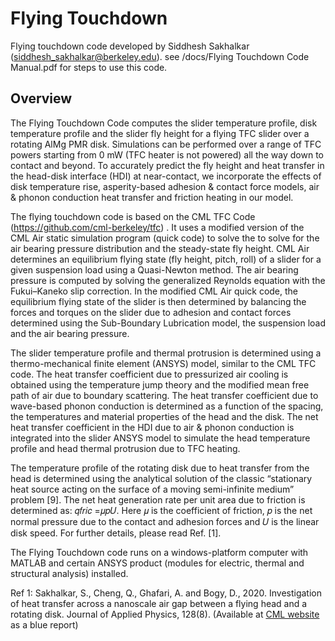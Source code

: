 # Flying Touchdown 

Flying touchdown code developed by Siddhesh Sakhalkar (siddhesh_sakhalkar@berkeley.edu). see /docs/Flying Touchdown Code Manual.pdf for steps to use this code.

## Overview

The Flying Touchdown Code computes the slider temperature profile, disk temperature profile and the slider fly height for a flying TFC slider over a rotating AlMg PMR disk. Simulations can be performed over a range of TFC powers starting from 0 mW (TFC heater is not powered) all the way down to contact and beyond. To accurately predict the fly height and heat transfer in the head-disk interface (HDI) at near-contact, we incorporate the effects of disk temperature rise, asperity-based adhesion & contact force models, air & phonon conduction heat transfer and friction heating in our model.

The flying touchdown code is based on the CML TFC Code (https://github.com/cml-berkeley/tfc) . It uses a modified version of the CML Air static simulation program (quick code) to solve the to solve for the air bearing pressure distribution and the steady-state fly height. CML Air determines an equilibrium flying state (fly height, pitch, roll) of a slider for a given suspension load using a Quasi-Newton method. The air bearing pressure is computed by solving the generalized Reynolds equation with the Fukui–Kaneko slip correction. In the modified CML Air quick code, the equilibrium flying state of the slider is then determined by balancing the forces and torques on the slider due to adhesion and contact forces determined using the Sub-Boundary Lubrication model, the suspension load and the air bearing pressure.

The slider temperature profile and thermal protrusion is determined using a thermo-mechanical finite element (ANSYS) model, similar to the CML TFC code. The heat transfer coefficient due to pressurized air cooling is obtained using the temperature jump theory and the modified mean free path of air due to boundary scattering. The heat transfer coefficient due to wave-based phonon conduction is determined as a function of the spacing, the temperatures and material properties of the head and the disk. The net heat transfer coefficient in the HDI due to air & phonon conduction is integrated into the slider ANSYS model to simulate the head temperature profile and head thermal protrusion due to TFC heating.

The temperature profile of the rotating disk due to heat transfer from the head is determined using the analytical solution of the classic “stationary heat source acting on the surface of a moving semi-infinite medium” problem [9]. The net heat generation rate per unit area due to friction is determined as: 𝑞𝑓𝑟𝑖𝑐 =𝜇𝑝𝑈. Here 𝜇 is the coefficient of friction, 𝑝 is the net normal pressure due to the contact and adhesion forces and 𝑈 is the linear disk speed. For further details, please read Ref. [1].

The Flying Touchdown code runs on a windows-platform computer with MATLAB and certain ANSYS product (modules for electric, thermal and structural analysis) installed.

Ref 1: Sakhalkar, S., Cheng, Q., Ghafari, A. and Bogy, D., 2020. Investigation of heat transfer across a nanoscale air gap between a flying head and a rotating disk. Journal of Applied Physics, 128(8). (Available at [CML website](https://cml.berkeley.edu/cml-blue-reports/) as a blue report)

